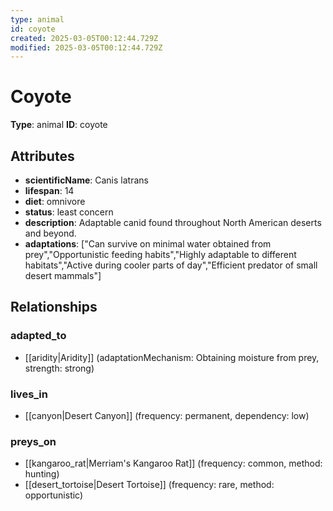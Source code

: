 ```yaml
---
type: animal
id: coyote
created: 2025-03-05T00:12:44.729Z
modified: 2025-03-05T00:12:44.729Z
---
```


# Coyote

**Type**: animal
**ID**: coyote

## Attributes

- **scientificName**: Canis latrans
- **lifespan**: 14
- **diet**: omnivore
- **status**: least concern
- **description**: Adaptable canid found throughout North American deserts and beyond.
- **adaptations**: ["Can survive on minimal water obtained from prey","Opportunistic feeding habits","Highly adaptable to different habitats","Active during cooler parts of day","Efficient predator of small desert mammals"]

## Relationships

### adapted_to

- [[aridity|Aridity]] (adaptationMechanism: Obtaining moisture from prey, strength: strong)

### lives_in

- [[canyon|Desert Canyon]] (frequency: permanent, dependency: low)

### preys_on

- [[kangaroo_rat|Merriam's Kangaroo Rat]] (frequency: common, method: hunting)
- [[desert_tortoise|Desert Tortoise]] (frequency: rare, method: opportunistic)

